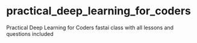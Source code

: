 # practical_deep_learning_for_coders
Practical Deep Learning for Coders fastai class with all lessons and questions included
